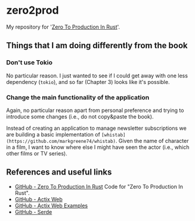# zero2prod
My repository for '[Zero To Production In Rust](https://www.zero2prod.com/)'.

## Things that I am doing differently from the book

### Don't use Tokio

No particular reason. I just wanted to see if I could get away with one less dependency (`tokio`), and so far (Chapter 3) looks like it's possible.

### Change the main functionality of the application

Again, no particular reason apart from personal preference and trying to introduce some changes (i.e., do not copy&paste the book).

Instead of creating an application to manage newsletter subscriptions we are building a basic implementation of `[whistab](https://github.com/markgreene74/whistab)`. Given the name of character in a film, I want to know where else I might have seen the actor (i.e., which other films or TV series).

## References and useful links

- [GitHub - Zero To Production In Rust](https://github.com/LukeMathWalker/zero-to-production) Code for "Zero To Production In Rust".
- [GitHub - Actix Web](https://github.com/actix/actix-web)
- [GitHub - Actix Web Examples](https://github.com/actix/examples)
- [GitHub - Serde](https://github.com/serde-rs/serde)
